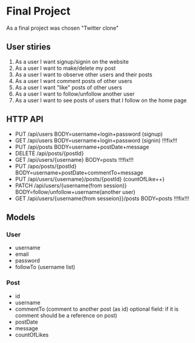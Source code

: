 # Final Project

As a final project was chosen "Twitter clone"

## User stiries

1. As a user I want signup/signin on the website
2. As a user I want to make/delete my post
3. As a user I want to observe other users and their posts
4. As a user I want comment posts of other users
5. As a user I want "like" posts of other users
6. As a user I want to follow/unfollow another user
7. As a user I want to see posts of users that I follow on the home page

## HTTP API

- PUT /api/users BODY=username+login+password (signup)
- GET /api/users BODY=username+login+password (signin) !!!fix!!!
- PUT /api/posts BODY=username+postDate+message
- DELETE /api/posts/{postId}
- GET /api/users/{username} BODY=posts !!!fix!!!
- PUT /apo/posts/{postId} BODY=username+postDate+commentTo+message
- PUT /api/users/{username}/posts/{postId} (countOfLike++)
- PATCH /api/users/{username(from session)} BODY=follow/unfollow+username(another user)
- GET /api/users/{username{from sesseion}}/posts BODY=posts !!!fix!!!
  
## Models

### User

- username
- email
- password
- followTo (username list)

### Post

- id
- username
- commentTo (comment to another post (as id) optional field: if it is comment should be a reference on post)
- postDate
- message
- countOfLikes
